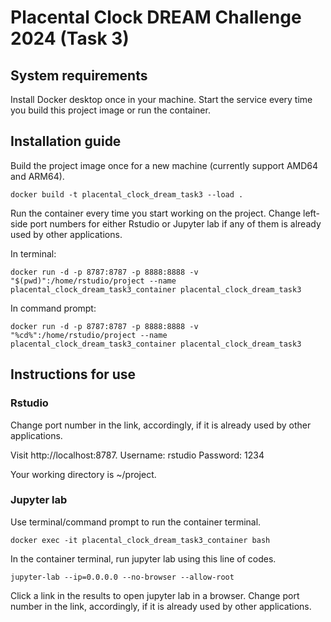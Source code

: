 # Placental Clock DREAM Challenge 2024 (Task 3)

## System requirements

Install Docker desktop once in your machine. Start the service every time you build this project image or run the container.

## Installation guide

Build the project image once for a new machine (currently support AMD64 and ARM64).

```{bash}
docker build -t placental_clock_dream_task3 --load .
```

Run the container every time you start working on the project. Change left-side port numbers for either Rstudio or Jupyter lab if any of them is already used by other applications.

In terminal:

```{bash}
docker run -d -p 8787:8787 -p 8888:8888 -v "$(pwd)":/home/rstudio/project --name placental_clock_dream_task3_container placental_clock_dream_task3
```

In command prompt:

```{bash}
docker run -d -p 8787:8787 -p 8888:8888 -v "%cd%":/home/rstudio/project --name placental_clock_dream_task3_container placental_clock_dream_task3
```

## Instructions for use

### Rstudio

Change port number in the link, accordingly, if it is already used by other applications.

Visit http://localhost:8787.
Username: rstudio
Password: 1234

Your working directory is ~/project.

### Jupyter lab

Use terminal/command prompt to run the container terminal.

```{bash}
docker exec -it placental_clock_dream_task3_container bash
```

In the container terminal, run jupyter lab using this line of codes.

```{bash}
jupyter-lab --ip=0.0.0.0 --no-browser --allow-root
```

Click a link in the results to open jupyter lab in a browser. Change port number in the link, accordingly, if it is already used by other applications.






